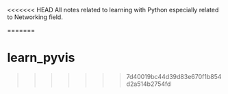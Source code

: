 <<<<<<< HEAD
All notes related to learning with Python especially related to Networking field.

=======
# learn_pyvis
>>>>>>> 7d40019bc44d39d83e670f1b854d2a514b2754fd
